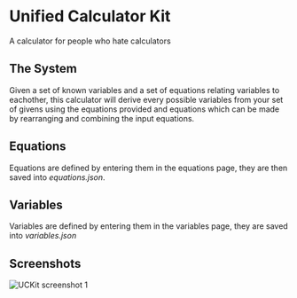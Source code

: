 # Unified Calculator Kit
A calculator for people who hate calculators

## The System
Given a set of known variables and a set of equations relating variables to eachother, this calculator will derive every possible variables from your set of givens using the equations provided and equations which can be made by rearranging and combining the input equations.

## Equations
Equations are defined by entering them in the equations page, they are then saved into _equations.json_.

## Variables
Variables are defined by entering them in the variables page, they are saved into _variables.json_

## Screenshots
![UCKit screenshot 1](https://sashaphotoca.files.wordpress.com/2020/12/2020-12-12-20_57_24-.png)
